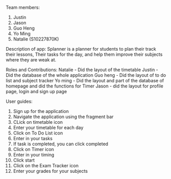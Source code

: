 Team members:
1. Justin 
2. Jason
3. Guo Heng
4. Yo Ming
5. Natalie (S10227870K)

Description of app:
Splanner is a planner for students to plan their track their lessons, Their tasks for the day,
and help them improve their subjects where they are weak at. 

Roles and Contributions:
Natalie - Did the layout of the timetable
Justin - Did the database of the whole application
Guo heng - Did the layout of to do list and subject tracker
Yo ming - Did the layout and part of the database of homepage and did the 
functions for Timer
Jason - did the layout for profile page, login and sign up page

User guides:
1. Sign up for the application
2. Navigate the application using the fragment bar
3. CLick on timetable icon
4. Enter your timetable for each day
5. Click on To Do List icon
6. Enter in your tasks
7. If task is completed, you can click completed
8. Click on Timer icon
9. Enter in your timing
10. Click start
11. Click on the Exam Tracker icon
12. Enter your grades for your subjects
